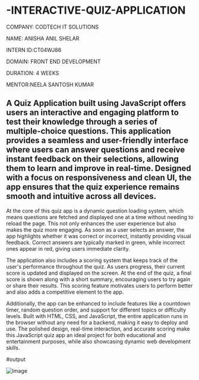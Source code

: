 # -INTERACTIVE-QUIZ-APPLICATION

COMPANY: CODTECH IT SOLUTIONS

NAME: ANISHA ANIL SHELAR

INTERN ID:CT04WJ86

DOMAIN: FRONT END DEVELOPMENT

DURATION: 4 WEEKS

MENTOR:NEELA SANTOSH KUMAR

## A Quiz Application built using JavaScript offers users an interactive and engaging platform to test their knowledge through a series of multiple-choice questions. This application provides a seamless and user-friendly interface where users can answer questions and receive instant feedback on their selections, allowing them to learn and improve in real-time. Designed with a focus on responsiveness and clean UI, the app ensures that the quiz experience remains smooth and intuitive across all devices.

At the core of this quiz app is a dynamic question loading system, which means questions are fetched and displayed one at a time without needing to reload the page. This not only enhances the user experience but also makes the quiz more engaging. As soon as a user selects an answer, the app highlights whether it was correct or incorrect, instantly providing visual feedback. Correct answers are typically marked in green, while incorrect ones appear in red, giving users immediate clarity.

The application also includes a scoring system that keeps track of the user's performance throughout the quiz. As users progress, their current score is updated and displayed on the screen. At the end of the quiz, a final score is shown along with a short summary, encouraging users to try again or share their results. This scoring feature motivates users to perform better and also adds a competitive element to the app.

Additionally, the app can be enhanced to include features like a countdown timer, random question order, and support for different topics or difficulty levels. Built with HTML, CSS, and JavaScript, the entire application runs in the browser without any need for a backend, making it easy to deploy and use. The polished design, real-time interaction, and accurate scoring make this JavaScript quiz app an ideal project for both educational and entertainment purposes, while also showcasing dynamic web development skills.


#output

![Image](https://github.com/user-attachments/assets/ddf74579-dad1-47d5-8603-f12ad3f36ed5)

